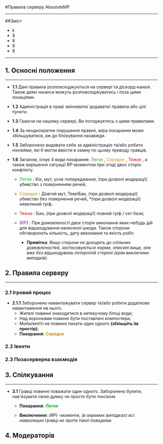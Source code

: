 #Правила серверу AbsoluteMP
___


##Зміст
* k
* 8
* 8
* 8
* 8






___
## 1. Осносні положення
___
- **1.1** Дані правила розповсюджуються на сервері та діскорд-каналі.\
  Також деякі нюанси можуть розповсюджуватись і поза цими локаціями.


- **1.2** Адміністрація в праві змінювати/ додавати/ правила або цілі
пункти.


- **1.3** Граючи на нашому сервері, Ви погоджуєтесь з цими правилами.


- **1.4** За неоднократне порушення правил, міра покарання може збільшуватися, 
аж до блокування назавжди.


- **1.5** Заборонено видавати себе за адміністрацію та/або робити нікнейми, які б могли
ввести в оману по цьому приводу гравців.


- **1.6** Загалом, існує 4 види покарання:
<span style="color:#09b40b"> Легке </span>, 
<span style="color:#c98b0e"> Середнє </span>, 
<span style="color:#cb0d0d"> Тяжке </span>, 
а також вирішення ситуації RP-моментом при згоді двох сторін конфлікту.
  - <span style="color:#09b40b"> Легке </span>: Кік, мут, 
    усне попередження, (при дозволі модерації) убивство з поверненням речей;
  - <span style="color:#c98b0e"> Середнє </span> : Довгий мут, ТемпБан, (при дозволі модерації) 
    убивство без повернення речей, *(при дозволі модерації) невеликий гріф;
  - <span style="color:#cb0d0d"> Тяжке </span> : Бан, (при дозволі модерації) повний гріф
    / сет бази;
  - (<span style="color:#870cf6">RP</span>) : При домовленості двох сторін виконання яких-небудь
    дій для відшкодування нанесеної шкоди. Також сторони обговорюють кількість, дату виконання 
    та якість робіт. 
  
    - **Примітка**: *Якщо сторони не доходять до спільних домовленостей,
    застосовуються норми, описані вище, але вже без відшкодувань потерпілій стороні
    (крім виключних випадків).*
   
    
## 2. Правила серверу
___
### 2.1 Ігровий процес
- **2.1.1** Заборонено навантажувати сервер та/або робити додаткове навантаження на нього.
    - Жителі повинні знаходитися в нетекучому блоці води;
    - Над воронками повинні бути поставлені компостери;
    - Моби/ентіті не повинні пихати один одного **(збільшіть їм простір)**;  
    - **Покарання**: **<span style="color:#c98b0e"> Середнє </span>**

### 2.2 Івенти

### 2.3 Позасерверна взаємодія




## 3. Спілкування
___
- **3.1** Гравці повинні поважати один одного. Заборонено булити, нав'язувати свою думку чи просто
  бути токсіком.
    - **Покарання**: **<span style="color:#09b40b"> Легке </span>**

    - **Виключення**: *(RP) -моменти, (в окремих випадках) всі навколишні гравці
      не проти такої поведніки*


## 4. Модераторів

